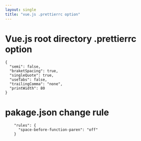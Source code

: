 ```yaml
---
layout: single
title: "vue.js .prettierrc option"
---
```




# Vue.js root directory  .prettierrc option

```
{
  "semi": false,
  "braketSpacing": true,
  "singleQuote": true,
  "useTabs": false,
  "trailingComma": "none",
  "printWidth": 80
}
```



# pakage.json change rule



```
    "rules": {
      "space-before-function-paren": "off"
    }

```


